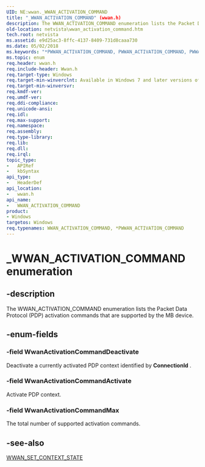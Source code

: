 ```yaml
---
UID: NE:wwan._WWAN_ACTIVATION_COMMAND
title: "_WWAN_ACTIVATION_COMMAND" (wwan.h)
description: The WWAN_ACTIVATION_COMMAND enumeration lists the Packet Data Protocol (PDP) activation commands that are supported by the MB device.
old-location: netvista\wwan_activation_command.htm
tech.root: netvista
ms.assetid: e9d25ac3-8ffc-4137-8409-731d8caaa730
ms.date: 05/02/2018
ms.keywords: "*PWWAN_ACTIVATION_COMMAND, PWWAN_ACTIVATION_COMMAND, PWWAN_ACTIVATION_COMMAND enumeration pointer [Network Drivers Starting with Windows Vista], WWAN_ACTIVATION_COMMAND, WWAN_ACTIVATION_COMMAND enumeration [Network Drivers Starting with Windows Vista], WwanActivationCommandActivate, WwanActivationCommandDeactivate, WwanActivationCommandMax, WwanRef_55137856-bb05-49ac-b318-cc6922a90445.xml, _WWAN_ACTIVATION_COMMAND, netvista.wwan_activation_command, wwan/PWWAN_ACTIVATION_COMMAND, wwan/WWAN_ACTIVATION_COMMAND, wwan/WwanActivationCommandActivate, wwan/WwanActivationCommandDeactivate, wwan/WwanActivationCommandMax"
ms.topic: enum
req.header: wwan.h
req.include-header: Wwan.h
req.target-type: Windows
req.target-min-winverclnt: Available in Windows 7 and later versions of Windows.
req.target-min-winversvr: 
req.kmdf-ver: 
req.umdf-ver: 
req.ddi-compliance: 
req.unicode-ansi: 
req.idl: 
req.max-support: 
req.namespace: 
req.assembly: 
req.type-library: 
req.lib: 
req.dll: 
req.irql: 
topic_type:
-	APIRef
-	kbSyntax
api_type:
-	HeaderDef
api_location:
-	wwan.h
api_name:
-	WWAN_ACTIVATION_COMMAND
product:
- Windows
targetos: Windows
req.typenames: WWAN_ACTIVATION_COMMAND, *PWWAN_ACTIVATION_COMMAND
---
```


# _WWAN_ACTIVATION_COMMAND enumeration


## -description


The WWAN_ACTIVATION_COMMAND enumeration lists the Packet Data Protocol (PDP) activation commands that
  are supported by the MB device.


## -enum-fields




### -field WwanActivationCommandDeactivate

Deactivate a currently activated PDP context identified by 
     <b>ConnectionId</b> .


### -field WwanActivationCommandActivate

Activate PDP context.


### -field WwanActivationCommandMax

The total number of supported activation commands.


## -see-also




<a href="https://msdn.microsoft.com/library/windows/hardware/ff571235">WWAN_SET_CONTEXT_STATE</a>
 

 

